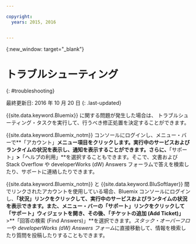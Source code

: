 ```yaml
---

copyright:
  years: 2015, 2016


---
```



{:new_window: target="_blank"}



# トラブルシューティング
{: #troubleshooting}

最終更新日: 2016 年 10 月 20 日
{: .last-updated}

{{site.data.keyword.Bluemix}} に関する問題が発生した場合は、
トラブルシューティング・タスクを実行して、行うべき修正処置を決定することができます。


{{site.data.keyword.Bluemix_notm}} コンソールにログインし、メニュー・バーで**「アカウント」**メニュー項目をクリックします。実行中のサービスおよびランタイムの状況を表示し、通知を表示することができます。さらに、**「サポート」**&gt;**「ヘルプの利用」**を選択することもできます。そこで、文書および Stack Overflow や developerWorks (dW) Answers フォーラムで答えを検索したり、サポートに連絡したりできます。


{{site.data.keyword.Bluemix_notm}} と {{site.data.keyword.BluSoftlayer}} 間でリンクされたアカウントを使用している場合、Bluemix コンソールにログインし、**「状況」**リンクをクリックして、実行中のサービスおよびランタイムの状況を表示できます。また、メニュー・バーの**「サポート」**リンクをクリックして「サポート」ウィジェットを開き、その後、**「チケットの追加 (Add Ticket)」**&gt;**「回答の検索 (Find Answers)」**を選択できます。*スタック・オーバーフロー*や *developerWorks (dW) Answers フォーム*に直接移動して、情報を検索したり質問を投稿したりすることもできます。
